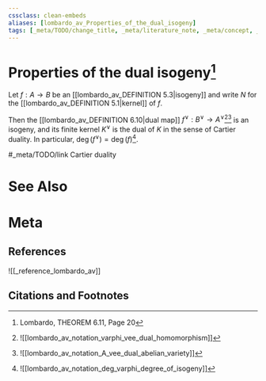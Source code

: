 ```yaml
---
cssclass: clean-embeds
aliases: [lombardo_av_Properties_of_the_dual_isogeny]
tags: [_meta/TODO/change_title, _meta/literature_note, _meta/concept, _reference/lombardo_av]
---
```

# Properties of the dual isogeny[^1]
Let $f: A \rightarrow B$ be an [[lombardo_av_DEFINITION 5.3|isogeny]] and write $N$ for the [[lombardo_av_DEFINITION 5.1|kernel]] of $f$. 

Then the [[lombardo_av_DEFINITION 6.10|dual map]] $f^{\vee}: B^{\vee} \rightarrow A^{\vee}$[^2][^3] is an isogeny, and its finite kernel $K^{\vee}$ is the dual of $K$ in the sense of Cartier duality. In particular, $\operatorname{deg}\left(f^{\vee}\right)=\operatorname{deg}(f)$[^4].

#_meta/TODO/link Cartier duality

[^2]: ![[lombardo_av_notation_varphi_vee_dual_homomorphism]]
[^3]: ![[lombardo_av_notation_A_vee_dual_abelian_variety]]
[^4]: ![[lombardo_av_notation_deg_varphi_degree_of_isogeny]]

# See Also

# Meta
## References
![[_reference_lombardo_av]]

## Citations and Footnotes
[^1]: Lombardo, THEOREM 6.11, Page 20